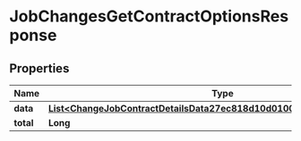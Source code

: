 

# JobChangesGetContractOptionsResponse


## Properties

| Name | Type | Description | Notes |
|------------ | ------------- | ------------- | -------------|
|**data** | [**List&lt;ChangeJobContractDetailsData27ec818d10d010000386ce823ac20107&gt;**](ChangeJobContractDetailsData27ec818d10d010000386ce823ac20107.md) |  |  [optional] |
|**total** | **Long** |  |  [optional] |



